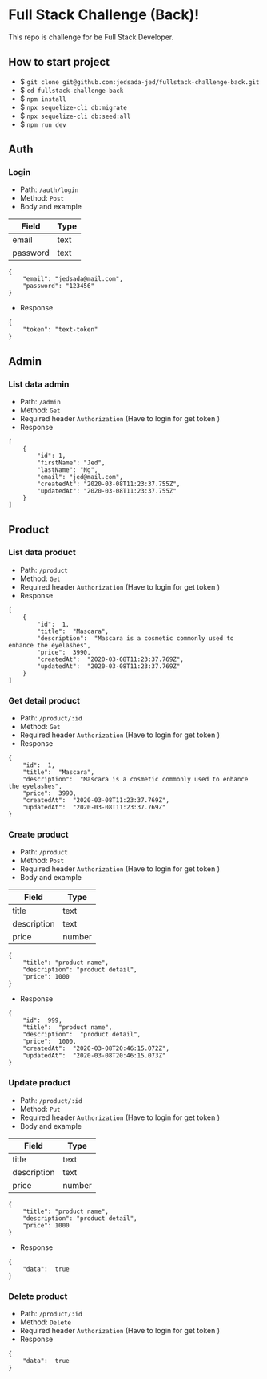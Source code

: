 # Full Stack Challenge (Back)!

This repo is challenge for be Full Stack Developer. 

## How to start project
* $ `git clone git@github.com:jedsada-jed/fullstack-challenge-back.git`
* $  `cd fullstack-challenge-back`
* $ `npm install`
* $ `npx sequelize-cli db:migrate`
* $ `npx sequelize-cli db:seed:all`
* $ `npm run dev`

## Auth

### Login
* Path: `/auth/login`
* Method: `Post`
* Body and example

|Field|Type|
|-|-|
|email|text|
|password|text|

```
{
	"email": "jedsada@mail.com",
	"password": "123456"
}
```
* Response
```
{
	"token": "text-token"
}
```

## Admin

### List data admin
* Path: `/admin`
* Method: `Get`
* Required header `Authorization` (Have to login for get token )
* Response 
```
[
    {
        "id": 1,
        "firstName": "Jed",
        "lastName": "Ng",
        "email": "jed@mail.com",
        "createdAt": "2020-03-08T11:23:37.755Z",
        "updatedAt": "2020-03-08T11:23:37.755Z"
    }
]
```


## Product

### List data product
* Path: `/product`
* Method: `Get`
* Required header `Authorization` (Have to login for get token )
* Response 
```
[
	{
		"id":  1,
		"title":  "Mascara",
		"description":  "Mascara is a cosmetic commonly used to enhance the eyelashes",
		"price":  3990,
		"createdAt":  "2020-03-08T11:23:37.769Z",
		"updatedAt":  "2020-03-08T11:23:37.769Z"
	}
]
```
### Get detail product
* Path: `/product/:id`
* Method: `Get`
* Required header `Authorization` (Have to login for get token )
* Response 
```
{
	"id":  1,
	"title":  "Mascara",
	"description":  "Mascara is a cosmetic commonly used to enhance the eyelashes",
	"price":  3990,
	"createdAt":  "2020-03-08T11:23:37.769Z",
	"updatedAt":  "2020-03-08T11:23:37.769Z"
}
```

### Create product
* Path: `/product`
* Method: `Post`
* Required header `Authorization` (Have to login for get token )
* Body and example

|Field|Type|
|-|-|
|title|text|
|description|text|
|price|number|

```
{
    "title": "product name",
    "description": "product detail",
    "price": 1000
}
```
* Response
```
{
	"id":  999,
	"title":  "product name",
	"description":  "product detail",
	"price":  1000,
	"createdAt":  "2020-03-08T20:46:15.072Z",
	"updatedAt":  "2020-03-08T20:46:15.073Z"
}
```

### Update product
* Path: `/product/:id`
* Method: `Put`
* Required header `Authorization` (Have to login for get token )
* Body and example

|Field|Type|
|-|-|
|title|text|
|description|text|
|price|number|

```
{
    "title": "product name",
    "description": "product detail",
    "price": 1000
}
```
* Response
```
{
	"data":  true
}
```


### Delete product
* Path: `/product/:id`
* Method: `Delete`
* Required header `Authorization` (Have to login for get token )
* Response
```
{
	"data":  true
}
```
